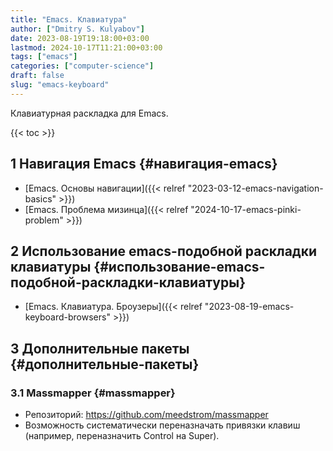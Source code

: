 ```yaml
---
title: "Emacs. Клавиатура"
author: ["Dmitry S. Kulyabov"]
date: 2023-08-19T19:18:00+03:00
lastmod: 2024-10-17T11:21:00+03:00
tags: ["emacs"]
categories: ["computer-science"]
draft: false
slug: "emacs-keyboard"
---
```


Клавиатурная раскладка для Emacs.

<!--more-->

{{< toc >}}


## <span class="section-num">1</span> Навигация Emacs {#навигация-emacs}

-   [Emacs. Основы навигации]({{< relref "2023-03-12-emacs-navigation-basics" >}})
-   [Emacs. Проблема мизинца]({{< relref "2024-10-17-emacs-pinki-problem" >}})


## <span class="section-num">2</span> Использование emacs-подобной раскладки клавиатуры {#использование-emacs-подобной-раскладки-клавиатуры}

-   [Emacs. Клавиатура. Броузеры]({{< relref "2023-08-19-emacs-keyboard-browsers" >}})


## <span class="section-num">3</span> Дополнительные пакеты {#дополнительные-пакеты}


### <span class="section-num">3.1</span> Massmapper {#massmapper}

-   Репозиторий: <https://github.com/meedstrom/massmapper>
-   Возможность систематически переназначать привязки клавиш (например, переназначить Control на Super).
